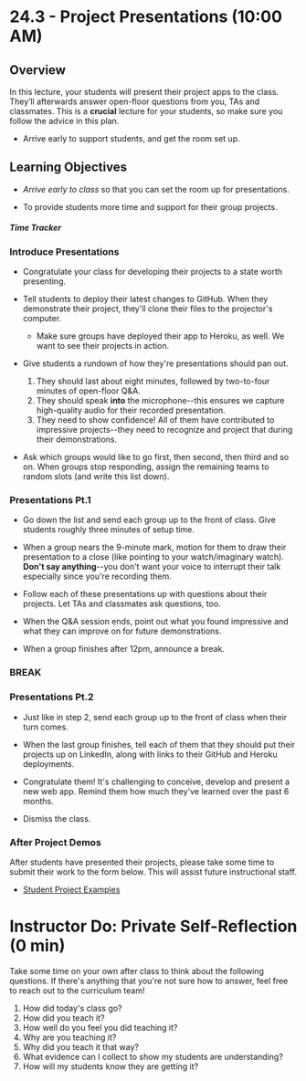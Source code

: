 # 24.3 - Project Presentations (10:00 AM)

## Overview

In this lecture, your students will present their project apps to the class. They’ll afterwards answer open-floor questions from you, TAs and classmates. This is a **crucial** lecture for your students, so make sure you follow the advice in this plan.

- Arrive early to support students, and get the room set up.

## Learning Objectives

- _Arrive early to class_ so that you can set the room up for presentations.

- To provide students more time and support for their group projects.

##### Time Tracker

### Introduce Presentations

- Congratulate your class for developing their projects to a state worth presenting.

- Tell students to deploy their latest changes to GitHub. When they demonstrate their project, they'll clone their files to the projector's computer.

  - Make sure groups have deployed their app to Heroku, as well. We want to see their projects in action.

- Give students a rundown of how they're presentations should pan out.

  1. They should last about eight minutes, followed by two-to-four minutes of open-floor Q&A.
  2. They should speak **into** the microphone--this ensures we capture high-quality audio for their recorded presentation.
  3. They need to show confidence! All of them have contributed to impressive projects--they need to recognize and project that during their demonstrations.

- Ask which groups would like to go first, then second, then third and so on. When groups stop responding, assign the remaining teams to random slots (and write this list down).

### Presentations Pt.1

- Go down the list and send each group up to the front of class. Give students roughly three minutes of setup time.

- When a group nears the 9-minute mark, motion for them to draw their presentation to a close (like pointing to your watch/imaginary watch). **Don't say anything**--you don't want your voice to interrupt their talk especially since you're recording them.

- Follow each of these presentations up with questions about their projects. Let TAs and classmates ask questions, too.

- When the Q&A session ends, point out what you found impressive and what they can improve on for future demonstrations.

- When a group finishes after 12pm, announce a break.

### BREAK

### Presentations Pt.2

- Just like in step 2, send each group up to the front of class when their turn comes.

- When the last group finishes, tell each of them that they should put their projects up on LinkedIn, along with links to their GitHub and Heroku deployments.

- Congratulate them! It's challenging to conceive, develop and present a new web app. Remind them how much they've learned over the past 6 months.

- Dismiss the class.

### After Project Demos

After students have presented their projects, please take some time to submit their work to the form below. This will assist future instructional staff.

- [Student Project Examples](https://goo.gl/forms/d82FCYMGeRcrxruQ2)

# Instructor Do: Private Self-Reflection (0 min)

Take some time on your own after class to think about the following questions. If there's anything that you're not sure how to answer, feel free to reach out to the curriculum team!

1. How did today's class go?
2. How did you teach it?
3. How well do you feel you did teaching it?
4. Why are you teaching it?
5. Why did you teach it that way?
6. What evidence can I collect to show my students are understanding?
7. How will my students know they are getting it?
